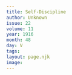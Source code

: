 ```yaml
---
title: Self-Discipline
author: Unknown
issue: 22
volume: 11
year: 1916
month: 48
day: V
tags:
layout: page.njk
image:
---
```


